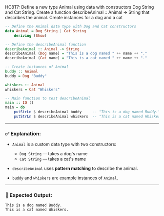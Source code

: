 HC8T7: Define a new type Animal using data with constructors Dog String and Cat String. Create a function describeAnimal :: Animal -> String that describes the animal. Create instances for a dog and a cat
```haskell
-- Define the Animal data type with Dog and Cat constructors
data Animal = Dog String | Cat String
    deriving (Show)

-- Define the describeAnimal function
describeAnimal :: Animal -> String
describeAnimal (Dog name) = "This is a dog named " ++ name ++ "."
describeAnimal (Cat name) = "This is a cat named " ++ name ++ "."

-- Create instances of Animal
buddy :: Animal
buddy = Dog "Buddy"

whiskers :: Animal
whiskers = Cat "Whiskers"

-- Main function to test describeAnimal
main :: IO ()
main = do
    putStrLn $ describeAnimal buddy     -- "This is a dog named Buddy."
    putStrLn $ describeAnimal whiskers  -- "This is a cat named Whiskers."
```

---

### ✅ Explanation:

* `Animal` is a custom data type with two constructors:

  * `Dog String` — takes a dog's name
  * `Cat String` — takes a cat's name
* `describeAnimal` uses **pattern matching** to describe the animal.
* `buddy` and `whiskers` are example instances of `Animal`.

---

### 🧪 Expected Output:

```
This is a dog named Buddy.
This is a cat named Whiskers.
```
